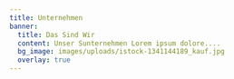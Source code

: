 ```yaml
---
title: Unternehmen
banner:
  title: Das Sind Wir
  content: Unser Sunternehmen Lorem ipsum dolore....
  bg_image: images/uploads/istock-1341144189_kauf.jpg
  overlay: true
---
```


